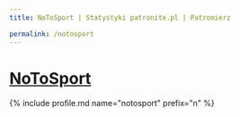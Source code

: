```yaml
---
title: NoToSport | Statystyki patronite.pl | Patromierz

permalink: /notosport
---
```


# [NoToSport](https://patronite.pl/notosport)

{% include profile.md name="notosport" prefix="n" %}
